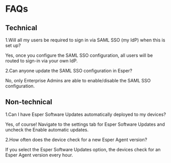 # FAQs


## Technical

1.Will all my users be required to sign in via SAML SSO (my IdP) when this is set up?

 Yes, once you configure the SAML SSO configuration, all users will be routed to sign-in via your own IdP.

  

2.Can anyone update the SAML SSO configuration in Esper?

 No, only Enterprise Admins are able to enable/disable the SAML SSO configuration.

## Non-technical

1.Can I have Esper Software Updates automatically deployed to my devices?

 Yes, of course! Navigate to the settings tab for Esper Software Updates and uncheck the Enable automatic updates.
 

2.How often does the device check for a new Esper Agent version?

If you select the Esper Software Updates option, the devices check for an Esper Agent version every hour.

  